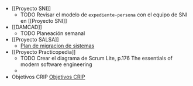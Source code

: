 - [[Proyecto SNI]]
	- TODO Revisar el modelo de `expediente-persona` con el equipo de SNI en [[Proyecto SNI]]
- [[DAMCAD]]
	- TODO Planeación semanal
- [[Proyecto SALSA]]
	- [Plan de migracion de sistemas](https://docs.google.com/spreadsheets/d/1A425Jyq_iXnNj53kZYdoMV7hIhwv8UiymSF1ExaORuI/edit#gid=1276748670)
- [[Proyecto Practicopedia]]
	- TODO Crear el diagrama de Scrum Lite, p.176 The essentials of modern software engineering
	-
- Objetivos CRIP [Objetivos CRIP](https://docs.google.com/spreadsheets/d/1PFhzDdw6VcNUHHM6EJDjmpffNfL_T5Dm0alaoScEEGc/edit#gid=0)